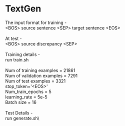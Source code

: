 # TextGen
The input format for training - \
\<BOS> source sentence \<SEP> target sentence \<EOS> \
\
At test - \
\<BOS> source discrepancy \<SEP>\
\
Training details -\
run train.sh\
\
Num of training examples = 21861\
Num of validation examples = 7291\
Num of test examples = 3321\
stop_token=\'\<EOS>'\
Num_train_epochs = 5\
learning_rate = 5e-5\
Batch size = 16\
\
Test Details -\
run generate.sh\
